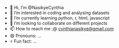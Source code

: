 - 👋 Hi, I’m @NasikyeCynthia
- 👀 I’m interested in coding and analysing datasets
- 🌱 I’m currently learning python, r, html, javascript
- 💞️ I’m looking to collaborate on different projects
- 📫 How to reach me ;@ cynthianasikye@gmail.com
- 😄 Pronouns: ...
- ⚡ Fun fact: ...

<!---
NasikyeCynthia/NasikyeCynthia is a ✨ special ✨ repository because its `README.md` (this file) appears on your GitHub profile.
You can click the Preview link to take a look at your changes.
--->
